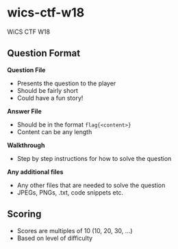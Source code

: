 # wics-ctf-w18
WiCS CTF W18

## Question Format

**Question File** 

- Presents the question to the player
- Should be fairly short 
- Could have a fun story!

**Answer File**

- Should be in the format ```flag{<content>}```
- Content can be any length

**Walkthrough**

- Step by step instructions for how to solve the question

**Any additional files**

- Any other files that are needed to solve the question
- JPEGs, PNGs, .txt, code snippets etc. 

## Scoring

- Scores are multiples of 10 (10, 20, 30, ...)
- Based on level of difficulty 
